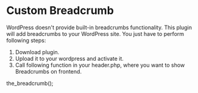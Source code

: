 # Custom Breadcrumb

WordPress doesn't provide built-in breadcrumbs functionality. This plugin will add breadcrumbs to your WordPress site. You just have to perform following steps:

1. Download plugin.
2. Upload it to your wordpress and activate it.
3. Call following function in your header.php, where you want to show Breadcrumbs on frontend.
  
  the_breadcrumb();
